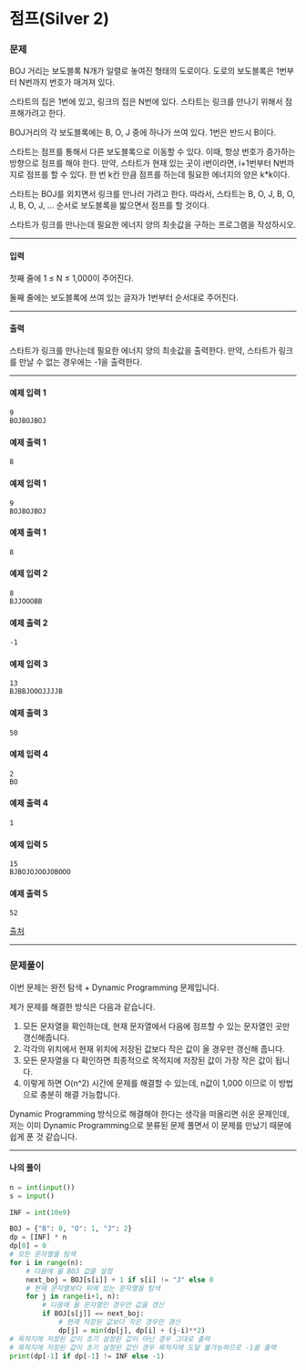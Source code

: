 # 점프(Silver 2)

### 문제

BOJ 거리는 보도블록 N개가 일렬로 놓여진 형태의 도로이다. 도로의 보도블록은 1번부터 N번까지 번호가 매겨져 있다.   

스타트의 집은 1번에 있고, 링크의 집은 N번에 있다. 스타트는 링크를 만나기 위해서 점프해가려고 한다.   

BOJ거리의 각 보도블록에는 B, O, J 중에 하나가 쓰여 있다. 1번은 반드시 B이다.   

스타트는 점프를 통해서 다른 보도블록으로 이동할 수 있다. 이때, 항상 번호가 증가하는 방향으로 점프를 해야 한다. 만약, 스타트가 현재 있는 곳이 i번이라면, i+1번부터 N번까지로 점프를 할 수 있다. 한 번 k칸 만큼 점프를 하는데 필요한 에너지의 양은 k\*k이다.   

스타트는 BOJ를 외치면서 링크를 만나러 가려고 한다. 따라서, 스타트는 B, O, J, B, O, J, B, O, J, ... 순서로 보도블록을 밟으면서 점프를 할 것이다.   

스타트가 링크를 만나는데 필요한 에너지 양의 최솟값을 구하는 프로그램을 작성하시오.   

---

#### 입력

첫째 줄에 1 ≤ N ≤ 1,000이 주어진다.   

둘째 줄에는 보도블록에 쓰여 있는 글자가 1번부터 순서대로 주어진다.   

---

#### 출력

스타트가 링크를 만나는데 필요한 에너지 양의 최솟값을 출력한다. 만약, 스타트가 링크를 만날 수 없는 경우에는 -1을 출력한다.   

---

#### 예제 입력 1
~~~
9
BOJBOJBOJ
~~~

#### 예제 출력 1
~~~
8
~~~

#### 예제 입력 1
~~~
9
BOJBOJBOJ
~~~

#### 예제 출력 1
~~~
8
~~~

#### 예제 입력 2
~~~
8
BJJOOOBB
~~~

#### 예제 출력 2
~~~
-1
~~~

#### 예제 입력 3
~~~
13
BJBBJOOOJJJJB
~~~

#### 예제 출력 3
~~~
50
~~~

#### 예제 입력 4
~~~
2
BO
~~~

#### 예제 출력 4
~~~
1
~~~

#### 예제 입력 5
~~~
15
BJBOJOJOOJOBOOO
~~~

#### 예제 출력 5
~~~
52
~~~

[출처](https://www.acmicpc.net/problem/12026)

---

### 문제풀이

이번 문제는 완전 탐색 + Dynamic Programming 문제입니다.   

제가 문제를 해결한 방식은 다음과 같습니다.

1. 모든 문자열을 확인하는데, 현재 문자열에서 다음에 점프할 수 있는 문자열인 곳만 갱신해줍니다.
2. 각각의 위치에서 현재 위치에 저장된 값보다 작은 값이 올 경우만 갱신해 줍니다.
3. 모든 문자열을 다 확인하면 최종적으로 목적지에 저장된 값이 가장 작은 값이 됩니다.
4. 이렇게 하면 O(n^2) 시간에 문제를 해결할 수 있는데, n값이 1,000 이므로 이 방법으로 충분히 해결 가능합니다.

Dynamic Programming 방식으로 해결해야 한다는 생각을 떠올리면 쉬운 문제인데, 저는 이미 Dynamic Programming으로 분류된 문제 풀면서 이 문제를 만났기 때문에 쉽게 푼 것 같습니다.

---

#### 나의 풀이

~~~python
n = int(input())
s = input()

INF = int(10e9)

BOJ = {"B": 0, "O": 1, "J": 2}
dp = [INF] * n
dp[0] = 0
# 모든 문자열을 탐색
for i in range(n):
    # 다음에 올 BOJ 값을 설정
    next_boj = BOJ[s[i]] + 1 if s[i] != "J" else 0
    # 현재 문자열보다 뒤에 있는 문자열을 탐색
    for j in range(i+1, n):
        # 다음에 올 문자열인 경우만 값을 갱신
        if BOJ[s[j]] == next_boj:
            # 현재 저장된 값보다 작은 경우만 갱신
            dp[j] = min(dp[j], dp[i] + (j-i)**2)
# 목적지에 저장된 값이 초기 설정된 값이 아닌 경우 그대로 출력
# 목적지에 저장된 값이 초기 설정된 값인 경우 목적지에 도달 불가능하므로 -1을 출력
print(dp[-1] if dp[-1] != INF else -1)
~~~
